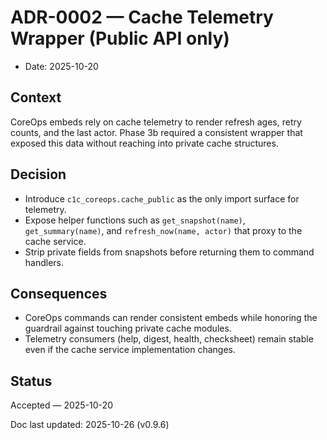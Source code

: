 # ADR-0002 — Cache Telemetry Wrapper (Public API only)

- Date: 2025-10-20

## Context

CoreOps embeds rely on cache telemetry to render refresh ages, retry counts, and the last
actor. Phase 3b required a consistent wrapper that exposed this data without reaching into
private cache structures.

## Decision

- Introduce `c1c_coreops.cache_public` as the only import surface for telemetry.
- Expose helper functions such as `get_snapshot(name)`, `get_summary(name)`, and
  `refresh_now(name, actor)` that proxy to the cache service.
- Strip private fields from snapshots before returning them to command handlers.

## Consequences

- CoreOps commands can render consistent embeds while honoring the guardrail against
  touching private cache modules.
- Telemetry consumers (help, digest, health, checksheet) remain stable even if the cache
  service implementation changes.

## Status

Accepted — 2025-10-20

Doc last updated: 2025-10-26 (v0.9.6)
